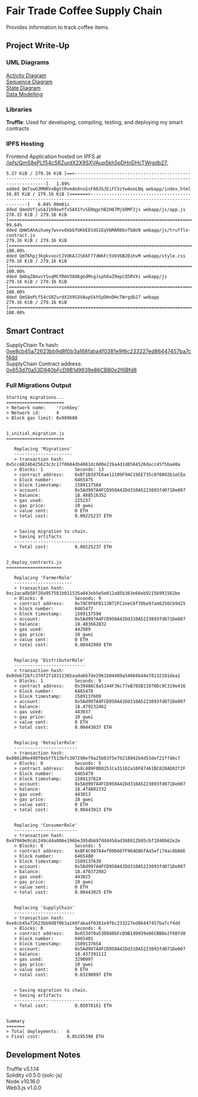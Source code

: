 # Fair Trade Coffee Supply Chain

Provides information to track coffee items.

## Project Write-Up

### UML Diagrams

[Activity Diagram](./uml/activity.PNG)<br>
[Sequence Diagram](./uml/sequence.PNG)<br>
[State Diagram](./uml/state.PNG)<br>
[Data Modelling](./uml/data_model.PNG)<br>

### Libraries

**Truffle**: Used for developing, compiling, testing, and deploying my smart contracts

### IPFS Hosting

Frontend Application hosted on IPFS at [/ipfs/QmS8ePLf54cSRZurdX2X9SXVAupSkh5pDHnDHcTWrgdb27](https://gateway.ipfs.io/ipfs/QmS8ePLf54cSRZurdX2X9SXVAupSkh5pDHnDHcTWrgdb27/);

```
5.27 KiB / 279.16 KiB [==>---------------------------------------------------------------------------------------------------------------------------------]   1.89%
added QmTswG3MHRVxBgttRvmdeXnxGsF863SJEiFC5zYw4ooLNq webapp/index.html
16.85 KiB / 279.16 KiB [=======>--------------------------------------------------------------------------------------------------------------------]   6.04% 00m01s
dded QmeUVfjuSAJ169owYfx5AX1YvSENqgchB2H87MjbRMF3js webapp/js/app.js
278.15 KiB / 279.16 KiB [==================================================================================================================================]  99.64%
dded QmWSAhAihumy7wvnv6kbGfUKkEEVdG1EqVbMAR8bnTbAU9 webapp/js/truffle-contract.js
279.16 KiB / 279.16 KiB [==================================================================================================================================] 100.00%
dded QmT6hpj3kgkvxocCJVUKAJJS66F77dWkFc5VbV6B2DihvM webapp/style.css
279.16 KiB / 279.16 KiB [==================================================================================================================================] 100.00%
dded QmbqZ8mvvYSvqMCfRmV3886gGdMsgJsph6aZ9epCQ5RVXi webapp/js
279.16 KiB / 279.16 KiB [==================================================================================================================================] 100.00%
dded QmS8ePLf54cSRZurdX2X9SXVAupSkh5pDHnDHcTWrgdb27 webapp
279.16 KiB / 279.16 KiB [==================================================================================================================================] 100.00%
```

## Smart Contract

SupplyChain Tx hash: [0xe8cb45a72623bb9d8f0b3a168faba4f0381e9f6c233227ed86447457ba7cf4dd](https://rinkeby.etherscan.io/tx/0xe8cb45a72623bb9d8f0b3a168faba4f0381e9f6c233227ed86447457ba7cf4dd)<br>
SupplyChain Contract address: [0x653d70a53D940bFcD9B1d9939e86CBB0e2f6Bfd8](https://rinkeby.etherscan.io/address/0x653d70a53D940bFcD9B1d9939e86CBB0e2f6Bfd8)<br>

### Full Migrations Output

```
Starting migrations...
======================
> Network name:    'rinkbey'
> Network id:      4
> Block gas limit: 0x989680


1_initial_migration.js
======================

   Replacing 'Migrations'
   ----------------------
   > transaction hash:    0x5cc4824b425623c3c17f0684db4081dc600e226a4d1d8584526dacc45f5ba40a
   > Blocks: 1            Seconds: 13
   > contract address:    0xBf1D3d7E8ae12109F94C19EE735c070892b1eCEe
   > block number:        6465475
   > block timestamp:     1589137564
   > account:             0x5Ad997A4FCD950A42Dd310A5223093fd071De007
   > balance:             18.488516352
   > gas used:            225237
   > gas price:           10 gwei
   > value sent:          0 ETH
   > total cost:          0.00225237 ETH


   > Saving migration to chain.
   > Saving artifacts
   -------------------------------------
   > Total cost:          0.00225237 ETH


2_deploy_contracts.js
=====================

   Replacing 'FarmerRole'
   ----------------------
   > transaction hash:    0xc2aca8b58f28a957581b011535a043eb5e5e012a85b363e66eb92156991562be
   > Blocks: 0            Seconds: 9
   > contract address:    0x79C9f6F0113B72FC2eeC6f70be97a46256Cb9d25
   > block number:        6465477
   > block timestamp:     1589137594
   > account:             0x5Ad997A4FCD950A42Dd310A5223093fd071De007
   > balance:             18.483662832
   > gas used:            442989
   > gas price:           10 gwei
   > value sent:          0 ETH
   > total cost:          0.00442989 ETH


   Replacing 'DistributorRole'
   ---------------------------
   > transaction hash:    0x0deb72bfc37df2f18311365aada667de2961b04489a54604b44e78132181dea1
   > Blocks: 1            Seconds: 9
   > contract address:    0x3940AC0a5144F36c77eB785B11970Dc9C319e416
   > block number:        6465478
   > block timestamp:     1589137609
   > account:             0x5Ad997A4FCD950A42Dd310A5223093fd071De007
   > balance:             18.479232462
   > gas used:            443037
   > gas price:           10 gwei
   > value sent:          0 ETH
   > total cost:          0.00443037 ETH


   Replacing 'RetailerRole'
   ------------------------
   > transaction hash:    0x086109e490f0ebff513bfc307290ef9a25b03f5e79218042b4d53def21ff46c7
   > Blocks: 0            Seconds: 5
   > contract address:    0x8c409F0D0251Ca31162a10F87461BC828AD02f2F
   > block number:        6465479
   > block timestamp:     1589137624
   > account:             0x5Ad997A4FCD950A42Dd310A5223093fd071De007
   > balance:             18.474802332
   > gas used:            443013
   > gas price:           10 gwei
   > value sent:          0 ETH
   > total cost:          0.00443013 ETH


   Replacing 'ConsumerRole'
   ------------------------
   > transaction hash:    0x47949e9cdc249cd4a006e196be395db697ddd458ad368812b95cbf1840b62e2e
   > Blocks: 0            Seconds: 5
   > contract address:    0xBF4C98784ef89D607F964D86fAa5ef174ac8bA6E
   > block number:        6465480
   > block timestamp:     1589137639
   > account:             0x5Ad997A4FCD950A42Dd310A5223093fd071De007
   > balance:             18.470372082
   > gas used:            443025
   > gas price:           10 gwei
   > value sent:          0 ETH
   > total cost:          0.00443025 ETH


   Replacing 'SupplyChain'
   -----------------------
   > transaction hash:    0xe8cb45a72623bb9d8f0b3a168faba4f0381e9f6c233227ed86447457ba7cf4dd
   > Blocks: 0            Seconds: 6
   > contract address:    0x653d70a53D940bFcD9B1d9939e86CBB0e2f6Bfd8
   > block number:        6465481
   > block timestamp:     1589137654
   > account:             0x5Ad997A4FCD950A42Dd310A5223093fd071De007
   > balance:             18.437391112
   > gas used:            3298097
   > gas price:           10 gwei
   > value sent:          0 ETH
   > total cost:          0.03298097 ETH


   > Saving migration to chain.
   > Saving artifacts
   -------------------------------------
   > Total cost:          0.05070161 ETH


Summary
=======
> Total deployments:   6
> Final cost:          0.05295398 ETH
```

## Development Notes

Truffle v5.1.14<br>
Solidity v0.5.0 (solc-js)<br>
Node v10.16.0<br>
Web3.js v1.0.0<br>
